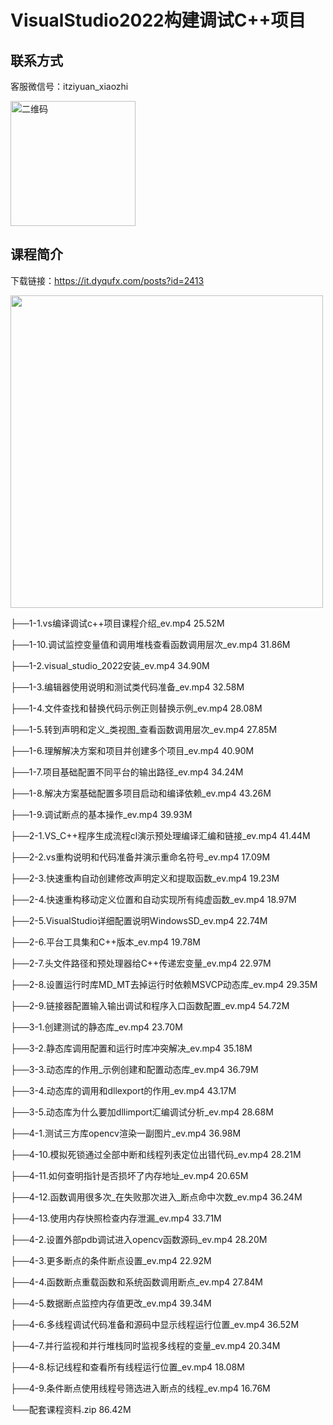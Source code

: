# VisualStudio2022构建调试C++项目

## 联系方式

客服微信号：itziyuan_xiaozhi

<img src="https://ziyuanyun.oss-cn-guangzhou.aliyuncs.com/common/20240614073449/666b82192834a.jpg" width="200" height="200" alt="二维码">

## 课程简介

下载链接：https://it.dyqufx.com/posts?id=2413

<img src="https://ziyuanyun.oss-cn-guangzhou.aliyuncs.com/yun/20240515183943/664490ef5f5a3.jpg" width="500" alt="">

  

 ├──1-1.vs编译调试c++项目课程介绍_ev.mp4 25.52M

 ├──1-10.调试监控变量值和调用堆栈查看函数调用层次_ev.mp4 31.86M

 ├──1-2.visual_studio_2022安装_ev.mp4 34.90M

 ├──1-3.编辑器使用说明和测试类代码准备_ev.mp4 32.58M

 ├──1-4.文件查找和替换代码示例正则替换示例_ev.mp4 28.08M

 ├──1-5.转到声明和定义_类视图_查看函数调用层次_ev.mp4 27.85M

 ├──1-6.理解解决方案和项目并创建多个项目_ev.mp4 40.90M

 ├──1-7.项目基础配置不同平台的输出路径_ev.mp4 34.24M

 ├──1-8.解决方案基础配置多项目启动和编译依赖_ev.mp4 43.26M

 ├──1-9.调试断点的基本操作_ev.mp4 39.93M

 ├──2-1.VS_C++程序生成流程cl演示预处理编译汇编和链接_ev.mp4 41.44M

 ├──2-2.vs重构说明和代码准备并演示重命名符号_ev.mp4 17.09M

 ├──2-3.快速重构自动创建修改声明定义和提取函数_ev.mp4 19.23M

 ├──2-4.快速重构移动定义位置和自动实现所有纯虚函数_ev.mp4 18.97M

 ├──2-5.VisualStudio详细配置说明WindowsSD_ev.mp4 22.74M

 ├──2-6.平台工具集和C++版本_ev.mp4 19.78M

 ├──2-7.头文件路径和预处理器给C++传递宏变量_ev.mp4 22.97M

 ├──2-8.设置运行时库MD_MT去掉运行时依赖MSVCP动态库_ev.mp4 29.35M

 ├──2-9.链接器配置输入输出调试和程序入口函数配置_ev.mp4 54.72M

 ├──3-1.创建测试的静态库_ev.mp4 23.70M

 ├──3-2.静态库调用配置和运行时库冲突解决_ev.mp4 35.18M

 ├──3-3.动态库的作用_示例创建和配置动态库_ev.mp4 36.79M

 ├──3-4.动态库的调用和dllexport的作用_ev.mp4 43.17M

 ├──3-5.动态库为什么要加dllimport汇编调试分析_ev.mp4 28.68M

 ├──4-1.测试三方库opencv渲染一副图片_ev.mp4 36.98M

 ├──4-10.模拟死锁通过全部中断和线程列表定位出错代码_ev.mp4 28.21M

 ├──4-11.如何查明指针是否损坏了内存地址_ev.mp4 20.65M

 ├──4-12.函数调用很多次_在失败那次进入_断点命中次数_ev.mp4 36.24M

 ├──4-13.使用内存快照检查内存泄漏_ev.mp4 33.71M

 ├──4-2.设置外部pdb调试进入opencv函数源码_ev.mp4 28.20M

 ├──4-3.更多断点的条件断点设置_ev.mp4 22.92M

 ├──4-4.函数断点重载函数和系统函数调用断点_ev.mp4 27.84M

 ├──4-5.数据断点监控内存值更改_ev.mp4 39.34M

 ├──4-6.多线程调试代码准备和源码中显示线程运行位置_ev.mp4 36.52M

 ├──4-7.并行监视和并行堆栈同时监视多线程的变量_ev.mp4 20.34M

 ├──4-8.标记线程和查看所有线程运行位置_ev.mp4 18.08M

 ├──4-9.条件断点使用线程号筛选进入断点的线程_ev.mp4 16.76M

 └──配套课程资料.zip 86.42M

  